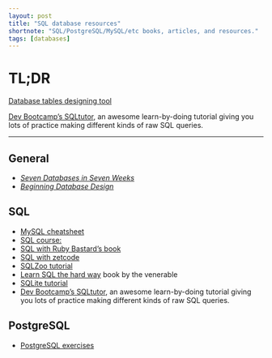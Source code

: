 ```yaml
---
layout: post
title: "SQL database resources"
shortnote: "SQL/PostgreSQL/MySQL/etc books, articles, and resources."
tags: [databases]
---
```


# TL;DR
[Database tables designing tool](https://schemadesigner.devbootcamp.com/)

[Dev Bootcamp’s SQLtutor](https://sqltutor.devbootcamp.com/), an awesome learn-by-doing tutorial giving you lots of practice making different kinds of raw SQL queries.

<hr>

## General
* *[Seven Databases in Seven Weeks]()*
* *[Beginning Database Design]()*

## SQL
* [MySQL cheatsheet](http://overapi.com/mysql)
* [SQL course:](http://www.sqlcourse.com/)
* [SQL with Ruby Bastard’s book](http://ruby.bastardsbook.com/chapters/sql/)
* [SQL with zetcode](http://zetcode.com/db/sqliteruby/connect/)
* [SQLZoo tutorial](http://sqlzoo.net/wiki/SQL_Tutorial)
* [Learn SQL the hard way](http://sql.learncodethehardway.org/book/) book by the venerable
* [SQLite tutorial](http://zetcode.com/db/sqlite/)
* [Dev Bootcamp’s SQLtutor](https://sqltutor.devbootcamp.com/), an awesome learn-by-doing tutorial giving you lots of practice making different kinds of raw SQL queries.


## PostgreSQL
* [PostgreSQL exercises](https://pgexercises.com/)
